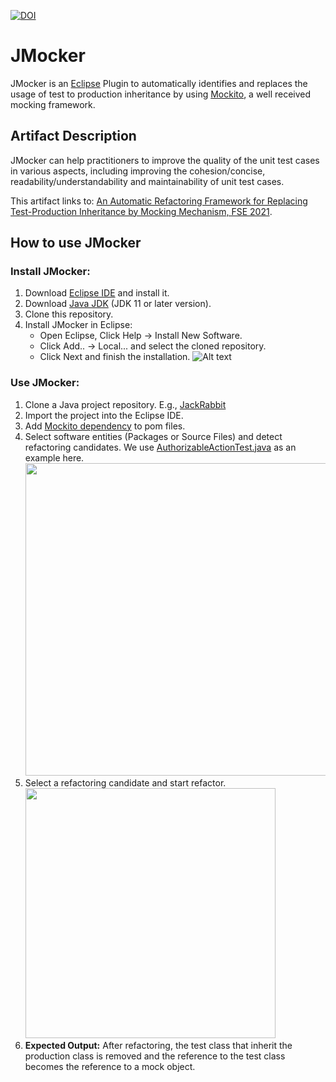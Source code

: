 [![DOI](https://zenodo.org/badge/DOI/10.5281/zenodo.7349413.svg)](https://doi.org/10.5281/zenodo.7349413)

# JMocker
JMocker is an [Eclipse](https://www.eclipse.org/) Plugin to automatically identifies and replaces the usage of test to production inheritance by using [Mockito](https://site.mockito.org/), a well received mocking framework.
## Artifact Description
JMocker can help practitioners to improve the quality of the unit test cases in various aspects, including improving the cohesion/concise, readability/understandability and maintainability of unit test cases.

This artifact links to: [An Automatic Refactoring Framework for Replacing Test-Production Inheritance by Mocking Mechanism, FSE 2021][paper].

## How to use JMocker

### Install JMocker:

1. Download [Eclipse IDE](https://www.eclipse.org/downloads/) and install it.
2. Download [Java JDK](https://www.oracle.com/java/technologies/javase-downloads.html) (JDK 11 or later version).
3. Clone this repository.
4. Install JMocker in Eclipse:
    - Open Eclipse, Click Help -> Install New Software.
    - Click Add.. -> Local... and select the cloned repository.
    - Click Next and finish the installation. ![Alt text](installation.PNG)
    
### Use JMocker:

1. Clone a Java project repository. E.g., [JackRabbit](https://github.com/apache/jackrabbit)
2. Import the project into the Eclipse IDE.
3. Add [Mockito dependency](https://mvnrepository.com/artifact/org.mockito/mockito-core/3.9.0) to pom files.
4. Select software entities (Packages or Source Files) and detect refactoring candidates. We use [AuthorizableActionTest.java](https://github.com/apache/jackrabbit/blob/ed3124e5fe223dada33ce6ddf53bc666063c3f2f/jackrabbit-core/src/test/java/org/apache/jackrabbit/core/security/user/AuthorizableActionTest.java) as an example here.<br /><img src="detection.PNG" width="500">
5. Select a refactoring candidate and start refactor. <br /> <img src="refactoring.PNG" width="400">
6. **Expected Output:** After refactoring, the test class that inherit the production class is removed and the reference to the test class becomes the reference to a mock object.

[paper]: https://2021.esec-fse.org/details/fse-2021-papers/59/An-Automatic-Refactoring-Framework-for-Replacing-Test-Production-Inheritance-by-Mocki
